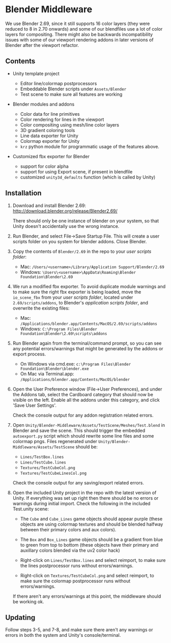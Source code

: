 # Blender Middleware

We use Blender 2.69, since it still supports 16 color layers (they
were reduced to 8 in 2.70 onwards) and some of our blendfiles use a
lot of color layers for compositing. There might also be backwards
incompatibility issues with some of our viewport rendering addons in
later versions of Blender after the viewport refactor.

## Contents

- Unity template project
  - Editor line/colormap postprocessors
  - Embeddable Blender scripts under `Assets/Blender`
  - Test scene to make sure all features are working

- Blender modules and addons
  - Color data for line primitives
  - Color rendering for lines in the viewport
  - Color compositing using mesh/line color layers
  - 3D gradient coloring tools
  - Line data exporter for Unity
  - Colormap exporter for Unity
  - `krz` python module for programmatic usage of the features above.

- Customized fbx exporter for Blender
  - support for color alpha
  - support for using Export scene, if present in blendfile
  - customized `unity3d_defaults` function (which is called by Unity)

## Installation

1. Download and install Blender 2.69: http://download.blender.org/release/Blender2.69/

   There should only be one instance of blender on your system, so
   that Unity doesn't accidentally use the wrong instance.

2. Run Blender, and select File->Save Startup File. This will create a
   user scripts folder on you system for blender addons. Close Blender.

3. Copy the contents of `Blender/2.69` in the repo to your *user scripts folder*:

   - Mac: `/Users/<username>/Library/Application Support/Blender/2.69`
   - Windows: `\Users\<username>\AppData\Roaming\Blender Foundation\Blender\2.69`

4. We run a modified fbx exporter. To avoid duplicate module warnings
   and to make sure the right fbx exporter is being loaded, move the
   `io_scene_fbx` from your *user scripts folder*, located under
   `2.69/scripts/addons`, to Blender's *application scripts folder*, and
   overwrite the existing files:

   - Mac: `/Applications/blender.app/Contents/MacOS/2.69/scripts/addons`
   - Windows: `C:\Program Files\Blender Foundation\Blender\2.69\scripts\addons`

5. Run Blender again from the terminal/command prompt, so you can see
   any potential errors/warnings that might be generated by the addons
   or export process.

   - On Windows via cmd.exe: `c:\Program Files\Blender Foundation\Blender\blender.exe`
   - On Mac via Terminal.app: `/Applications/blender.app/Contents/MacOS/blender`

6. Open the User Preference window (File->User Preferences), and under
   the Addons tab, select the Cardboard category that should now be
   visible on the left. Enable all the addons under this category, and
   click 'Save User Settings'.

   Check the console output for any addon registration related errors.

7. Open `Unity/Blender-Middleware/Assets/TestScene/Meshes/Test.blend`
   in Blender and save the scene. This should trigger the embedded
   `autoexport.py` script which should rewrite some line files and
   some colormap pngs. Files regenerated under
   `Unity/Blender-Middleware/Assets/TestScene` should be:

   - `Lines/TestBox.lines`
   - `Lines/TestCube.lines`
   - `Textures/TestCubeCol.png`
   - `Textures/TestCubeLinesCol.png`

   Check the console output for any saving/export related errors.

8. Open the included Unity project in the repo with the latest version
   of Unity. If everything was set up right then there should be no
   errors or warnings during initial import. Check the following in
   the included Test.unity scene:

   - The `Cube` and `Cube_Lines` game objects should appear purple
     (these objects are using colormap textures and should be blended
     halfway between their primary colors and aux colors).

   - The `Box` and `Box_Lines` game objects should be a gradient from
     blue to green from top to bottom (these objects have their
     primary and auxillary colors blended via the uv2 color hack)

   - Right-click on `Lines/TestBox.lines` and select reimport, to make
     sure the lines postprocessor runs without errors/warnings.

   - Right-click on `Textures/TestCubeCol.png` and select reimport, to
     make sure the colormap postprocessor runs without
     errors/warnings.

   If there aren't any errors/warnings at this point, the middleware
   should be working ok.

## Updating

Follow steps 3-5, and 7-8, and make sure there aren't any warnings or
errors in both the system and Unity's console/terminal.
